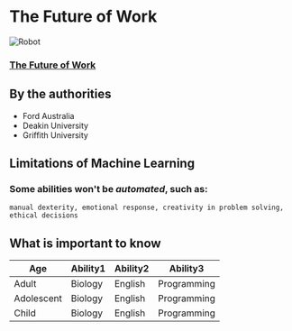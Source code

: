 # The Future of Work #

![Robot](https://miro.medium.com/max/1000/1*6IOv24zYgd_Zt5iqYGridg.jpeg)

### [The Future of Work](https://100jobsofthefuture.com/ "Prepare-se") ###

## By the authorities ##

 + Ford Australia
 + Deakin University
 + Griffith University
     
## Limitations of Machine Learning ##

### Some abilities won't be _automated_, such as: ###

```manual dexterity, emotional response, creativity in problem solving, ethical decisions```
    
## What is important to know

|Age|Ability1| Ability2| Ability3 |
|---|---|---| --- | 
|Adult | Biology | English | Programming |
|Adolescent | Biology | English | Programming |
|Child | Biology | English | Programming |
